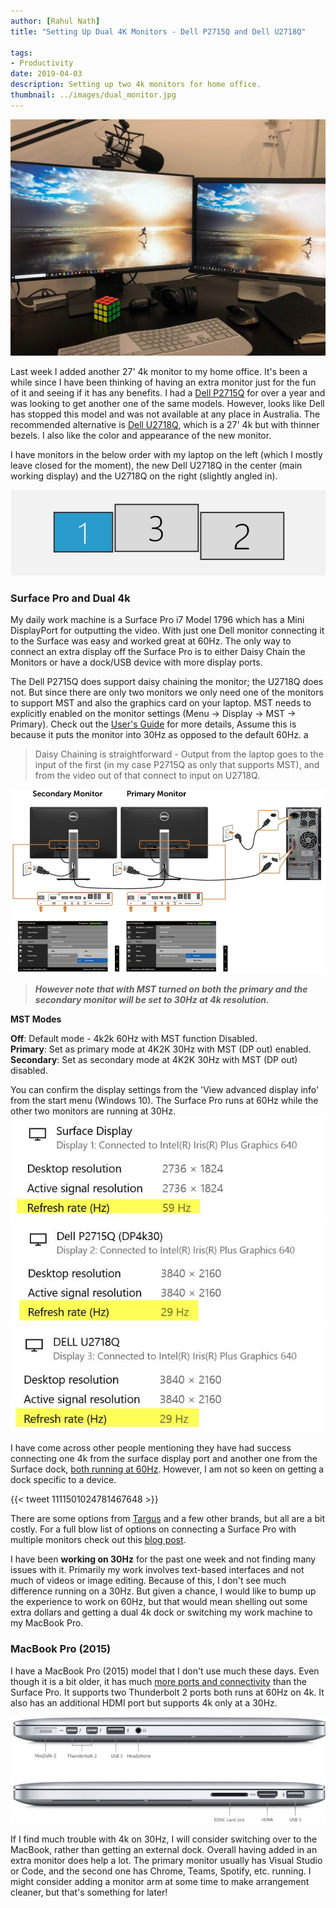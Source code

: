 ```yaml
---
author: [Rahul Nath]
title: "Setting Up Dual 4K Monitors - Dell P2715Q and Dell U2718Q"
  
tags: 
- Productivity
date: 2019-04-03
description: Setting up two 4k monitors for home office.
thumbnail: ../images/dual_monitor.jpg
---
```


![Dual 4k](../images/dual_monitor.jpg)

Last week I added another 27' 4k monitor to my home office. It's been a while since I have been thinking of having an extra monitor just for the fun of it and seeing if it has any benefits. I had a [Dell P2715Q](https://www.amazon.com/Dell-Monitor-P2715Q-27-Inch-LED-Lit/dp/B00PC9HFO8) for over a year and was looking to get another one of the same models. However, looks like Dell has stopped this model and was not available at any place in Australia.  The recommended alternative is [Dell U2718Q](https://www.amazon.com/DELL-Screen-LED-Lit-Monitor-U2718Q/dp/B073VYVX5S/), which is a 27' 4k but with thinner bezels. I also like the color and appearance of the new monitor.

I have monitors in the below order with my laptop on the left (which I mostly leave closed for the moment), the new Dell U2718Q in the center (main working display) and the U2718Q on the right (slightly angled in). 

![Dual monitor layout](../images/dual_monitor_layout.jpg)

### Surface Pro and Dual 4k
My daily work machine is a Surface Pro i7 Model 1796 which has a Mini DisplayPort for outputting the video. With just one Dell monitor connecting it to the Surface was easy and worked great at 60Hz. The only way to connect an extra display off the Surface Pro is to either Daisy Chain the Monitors or have a dock/USB device with more display ports.

The Dell P2715Q does support daisy chaining the monitor; the U2718Q does not. But since there are only two monitors we only need one of the monitors to support MST and also the graphics card on your laptop. MST needs to explicitly enabled on the monitor settings (Menu -> Display -> MST -> Primary). Check out the [User's Guide](https://cdn.cnetcontent.com/a6/3a/a63a60d9-e04e-4eee-bba0-58e8fcd4371f.pdf) for more details, Assume this is because it puts the monitor into 30Hz as opposed to the default 60Hz. a

> Daisy Chaining is straightforward - Output from the laptop goes to the input of the first (in my case P2715Q as only that supports MST), and from the video out of that connect to input on U2718Q. 

![Dell MST](../images/dual_monitor_mst.jpg)

> ***However note that with MST turned on both the primary and the secondary monitor will be set to 30Hz at 4k resolution.***

**MST Modes** 
  
**Off**: Default mode - 4k2k 60Hz with MST function Disabled.    
**Primary**: Set as primary mode at 4K2K 30Hz with MST (DP out) enabled.    
**Secondary**: Set as secondary mode at 4K2K 30Hz with MST (DP out) disabled.   

You can confirm the display settings from the 'View advanced display info' from the start menu (Windows 10). The Surface Pro runs at 60Hz while the other two monitors are running at 30Hz.
![](../images/dual_monitor_surface_display_settings.jpg)
![](../images/dual_monitor_p2715q_display_settings.jpg)
![](../images/dual_monitor_u2718q_display_settings.jpg)

I have come across other people mentioning they have had success connecting one 4k from the surface display port and another one from the Surface dock, [both running at 60Hz](https://www.petri.com/run-two-4k-monitors-surface). However, I am not so keen on getting a dock specific to a device. 

{{< tweet 1111501024781467648 >}}

There are some options from [Targus](https://www.targus.com/au/docking-stations) and a few other brands, but all are a bit costly. For a full blow list of options on connecting a Surface Pro with multiple monitors check out this [blog post](https://dancharblog.wordpress.com/2018/04/28/surface-book-2-core-i7-with-dual-triple-monitors/).

I have been **working on 30Hz** for the past one week and not finding many issues with it. Primarily my work involves text-based interfaces and not much of videos or image editing. Because of this, I don't see much difference running on a 30Hz. But given a chance, I would like to bump up the experience to work on 60Hz, but that would mean shelling out some extra dollars and getting a dual 4k dock or switching my work machine to my MacBook Pro.

### MacBook Pro (2015)

I have a MacBook Pro (2015) model that I don't use much these days. Even though it is a bit older, it has much [more ports and connectivity](https://support.apple.com/kb/SP719?locale=en_US) than the Surface Pro. It supports two Thunderbolt 2 ports both runs at 60Hz on 4k. It also has an additional HDMI port but supports 4k only at a 30Hz.

![Mac book pro dual 4k](../images/dual_monitor_mac.jpg)

If I find much trouble with 4k on 30Hz, I will consider switching over to the MacBook, rather than getting an external dock. Overall having added in an extra monitor does help a lot. The primary monitor usually has Visual Studio or Code, and the second one has Chrome, Teams, Spotify, etc. running. I might consider adding a monitor arm at some time to make arrangement cleaner, but that's something for later!